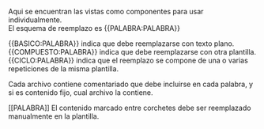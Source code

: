Aqui se encuentran las vistas como componentes para usar individualmente.  
El esquema de reemplazo es {{PALABRA:PALABRA}}

{{BASICO:PALABRA}} indica que debe reemplazarse con texto plano.  
{{COMPUESTO:PALABRA}} indica que debe reemplazarse con otra plantilla.  
{{CICLO:PALABRA}} indica que el reemplazo se compone de una o varias repeticiones de la misma plantilla.  

Cada archivo contiene comentariado que debe incluirse en cada palabra, y si es contenido fijo, cual archivo la contiene.  

[[PALABRA]] El contenido marcado entre corchetes debe ser reemplazado manualmente en la plantilla.



